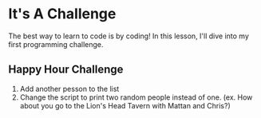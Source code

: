# It's A Challenge

The best way to learn to code is by coding! In this lesson, I'll dive into my first programming challenge.

## Happy Hour Challenge

1. Add another pesson to the list
2. Change the script to print two random people instead of one. (ex. How about you go to the Lion's Head Tavern with Mattan and Chris?)

